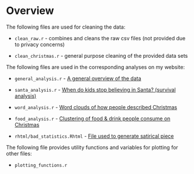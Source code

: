 # Overview

The following files are used for cleaning the data:

* `clean_raw.r` - combines and cleans the raw csv files (not provided due to privacy concerns)

* `clean_christmas.r` - general purpose cleaning of the provided data sets

The following files are used in the corresponding analyses on my website:

* `general_analysis.r` - [A general overview of the data](http://maxcandocia.com/article/2017/Dec/19/christmas-survey-part1/)

* `santa_analysis.r` - [When do kids stop believing in Santa? (survival analysis)](http://maxcandocia.com/article/2017/Dec/20/when-do-kids-stop-believing-in-santa/)

* `word_analysis.r` - [Word clouds of how people described Christmas](http://maxcandocia.com/article/2017/Dec/21/christmas-in-wordclouds/)

* `food_analysis.r` - [Clustering of food & drink people consume on Christmas](http://maxcandocia.com/article/2017/Dec/22/analyzing-christmas-food/)

* `rhtml/bad_statistics.Rhtml` - [File used to generate satirical piece](http://maxcandocia.com/article/2017/Dec/23/unpleasant-stats-santa-turns-kids-from-christianity/)

The following file provides utility functions and variables for plotting for other files:

* `plotting_functions.r`